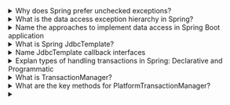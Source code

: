 <details>
  <summary>Why does Spring prefer unchecked exceptions?</summary>

- No Mandatory Catching
- Declarative Transactions: by default, transactions are rolled back only on unchecked exceptions
- Backward Compatibility: when modifying APIs, unchecked exceptions allow for adding new exceptions without breaking existing clients since clients are not forced to handle new exceptions
</details>

<details>
  <summary>What is the data access exception hierarchy in Spring?</summary>

- DataAccessException is the root of the hierarchy, and it provides a consistent approach to managing exceptions that arise from various data access technologies (e.g., JDBC, JPA, Hibernate). The DataAccessException class is an unchecked exception (extends RuntimeException).
- NonTransientDataAccessException - retrying the operation will not succeed without changing the cause of the exception.
- TransientDataAccessException - subsequent attempt might succeed without any intervention.
- etc.
</details>

<details>
  <summary>Name the approaches to implement data access in Spring Boot application</summary>

- JDBC - no Spring, doesn't handle connections
- Spring JdbcTemplate - opens and closes connections, catches exceptions, but doesn't handle transactions
- R2DBC - reactive, runs SQL queries
- ORM data access
</details>

<details>
  <summary>What is Spring JdbcTemplate?</summary>

The central class in Spring's JDBC support simplifies the use of JDBC and helps to avoid common errors.
- Uses a template pattern
- opens and closes connections
- execute SQL
- iteration over results
- catch and translate exceptions to DataAccessException
</details>


<details>
  <summary>Name JdbcTemplate callback interfaces</summary>

- RowMapper<T> - designed to map rows of a java.sql.ResultSet to instances of the specified generic type, it has a single method: T mapRow(ResultSet rs, int rowNum)
- RowCallbackHandler - designed for handling rows of a ResultSet, has a single method: void processRow(ResultSet rs)
- ResultSetExtractor - designed for extracting results from a ResultSet on a per-result basis. Unlike RowMapper<T>, which maps each row individually, ResultSetExtractor allows you to process the entire ResultSet in one go, providing more flexibility for complex result extraction logic, has a single method: T extractData(ResultSet rs)
</details>

<details>
  <summary>Explan types of handling transactions in Spring: Declarative and Programmatic</summary>

Declarative:
- most common approach in Spring applications
- separates transaction management from business code
- Annotation-Based Configuration, XML-Based Configuration

Programmatic:
- gives full control over the transaction boundaries within the code
- more flexible but also more complex and error-prone
- TransactionTemplate, TransactionManager, TransactionalOperation (Reactive)
</details>

<details>
  <summary>What is TransactionManager?</summary>

In Spring, a TransactionManager is a key component that coordinates and manages transactions. It is responsible for creating, committing, and rolling back transactions, as well as managing transaction resources such as database connections. 


TransactionManager is implemented by interfaces:
- PlatformTransactionManager - for synchronous operations. 
- ReactiveTransactionManager

Implementations of the PlatformTransactionManager interface:
- DataSourceTransactionManager - is used for managing transactions for JDBC-based applications.
- JpaTransactionManager is used to manage transactions in JPA-based applications. It integrates with the JPA EntityManagerFactory.
- JtaTransactionManager is used for managing transactions in Java EE environments where transactions span multiple resources (e.g., multiple databases, messaging systems). It is used for distributed transactions.

Implementations of the ReactiveTransactionManager:
- R2dbcTransactionManager - Manages transactions for R2DBC (Reactive Relational Database Connectivity) applications.
</details>

<details>
  <summary>What are the key methods for PlatformTransactionManager?</summary>

  Key Methods of PlatformTransactionManager:
- TransactionStatus getTransaction(TransactionDefinition definition): Begin a new transaction or return an existing one.
- void commit(TransactionStatus status): Commit the given transaction.
- void rollback(TransactionStatus status): Roll back the given transaction.
</details>

<details>
  <summary></summary>
</details>












